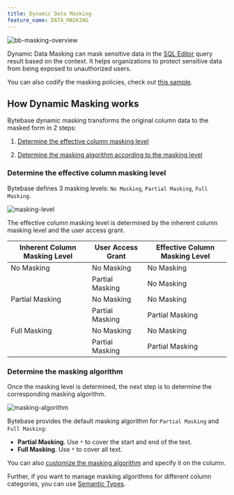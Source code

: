 ```yaml
---
title: Dynamic Data Masking
feature_name: DATA_MASKING
---
```


<TutorialBlock url="/docs/tutorials/data-masking" title="Step-by-Step Guide to Data Masking" />

![bb-masking-overview](/content/docs/security/data-masking/bb-masking-overview.webp)

Dynamic Data Masking can mask sensitive data in the [SQL Editor](/docs/sql-editor/overview) query result based on the context. It helps
organizations to protect sensitive data from being exposed to unauthorized users.

You can also codify the masking policies, check out [this sample](https://github.com/bytebase/api-example/tree/main/data-security).

## How Dynamic Masking works

Bytebase dynamic masking transforms the original column data to the masked form in 2 steps:

1. [Determine the effective column masking level](#determine-the-effective-column-masking-level)

1. [Determine the masking algorithm according to the masking level](#determine-the-masking-algorithm)

### Determine the effective column masking level

Bytebase defines 3 masking levels: `No Masking`, `Partial Masking`, `Full Masking`.

![masking-level](/content/docs/security/data-masking/masking-level.webp)

The effective column masking level is determined by the inherent column masking level and the user access grant.

| Inherent Column Masking Level | User Access Grant | Effective Column Masking Level |
| ----------------------------- | ----------------- | ------------------------------ |
| No Masking                    | No Masking        | No Masking                     |
|                               | Partial Masking   | No Masking                     |
| Partial Masking               | No Masking        | No Masking                     |
|                               | Partial Masking   | Partial Masking                |
| Full Masking                  | No Masking        | No Masking                     |
|                               | Partial Masking   | Partial Masking                |

### Determine the masking algorithm

Once the masking level is determined, the next step is to determine the corresponding masking algorithm.

![masking-algorithm](/content/docs/security/data-masking/masking-algorithm.webp)

Bytebase provides the default masking algorithm for `Partial Masking` and `Full Masking`:

- **Partial Masking**. Use `*` to cover the start and end of the text.
- **Full Masking**. Use `*` to cover all text.

You can also [customize the masking algorithm](../masking-algorithm) and specify it on the column.

Further, if you want to manage masking algorithms for different column categories, you can use
[Semantic Types](../semantic-types).
